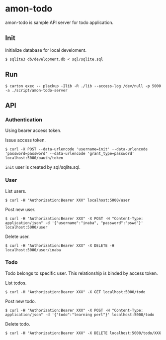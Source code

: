 # amon-todo

amon-todo is sample API server for todo application.

## Init

Initialize database for local develoment.

```
$ sqlite3 db/development.db < sql/sqlite.sql
```

## Run

```
$ carton exec -- plackup -Ilib -R ./lib --access-log /dev/null -p 5000 -a ./script/amon-todo-server
```

## API

### Authentication

Using bearer access token.

Issue access token.

```
$ curl -X POST --data-urlencode 'username=init' --data-urlencode 'password=password' --data-urlencode 'grant_type=password' localhost:5000/oauth/token
```

`init` user is created by sql/sqlite.sql.

### User

List users.

```
$ curl -H "Authorization:Bearer XXX" localhost:5000/user
```

Post new user.

```
$ curl -H "Authorization:Bearer XXX" -X POST -H "Content-Type: application/json" -d '{"username":"inaba", "password":"pswd"}' localhost:5000/user
```

Delete user.

```
$ curl -H "Authorization:Bearer XXX" -X DELETE -H localhost:5000/user/inaba
```

### Todo

Todo belongs to specific user.
This relationship is binded by access token.

List todos.

```
$ curl -H "Authorization:Bearer XXX" -X GET localhost:5000/todo
```

Post new todo.

```
$ curl -H "Authorization:Bearer XXX" -X POST -H "Content-Type: application/json" -d '{"todo":"learning perl"}' localhost:5000/todo
```

Delete todo.

```
$ curl -H "Authorization:Bearer XXX" -X DELETE localhost:5000/todo/XXX
```
